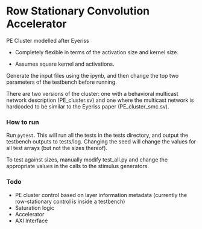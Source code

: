 # Row Stationary Convolution Accelerator

PE Cluster modelled after Eyeriss

* Completely flexible in terms of the activation size and kernel size.

* Assumes square kernel and activations.

Generate the input files using the ipynb, and then change the top two parameters of the testbench before running.

There are two versions of the cluster: one with a behavioral multicast network description (PE_cluster.sv) and one where the multicast network is hardcoded to be similar to the Eyeriss paper (PE_cluster_smc.sv).

### How to run

Run `pytest`. 
This will run all the tests in the tests directory, and output the testbench outputs to tests/log.
Changing the seed will change the values for all test arrays (but not the sizes thereof).

To test against sizes, manually modify test_all.py and change the appropriate values in the calls to the stimulus generators.

### Todo

* PE cluster control based on layer information metadata (currently the row-stationary control is inside a testbench)
* Saturation logic
* Accelerator
* AXI Interface